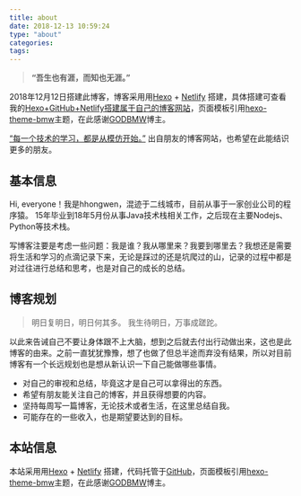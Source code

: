 ```yaml
---
title: about
date: 2018-12-13 10:59:24
type: "about"
categories:
tags:
---
```


> **“吾生也有涯，而知也无涯。”**

2018年12月12日搭建此博客，博客采用用[Hexo](https://hexo.io/zh-cn/) + [Netlify](https://www.netlify.com/) 搭建，具体搭建可查看我的[Hexo+GitHub+Netlify搭建属于自己的博客网站](/20181216/cjpr1pe1r00025wui7jck58t9/)，页面模板引用[hexo-theme-bmw](https://godbmw.com/passages/2018-11-15-theme-bmw-docs-zh/)主题，在此感谢[GODBMW](https://godbmw.com/)博主。

[“每一个技术的学习，都是从模仿开始。”](https://www.loveinliuy.com/) 出自朋友的博客网站，也希望在此能结识更多的朋友。

## 基本信息

Hi, everyone！我是hhongwen，混迹于二线城市，目前从事于一家创业公司的程序猿。
15年毕业到18年5月份从事Java技术栈相关工作，之后现在主要Nodejs、Python等技术栈。

写博客注要是考虑一些问题：我是谁？我从哪里来？我要到哪里去？我想还是需要将生活和学习的点滴记录下来，无论是踩过的还是坑爬过的山，记录的过程中都是对过往进行总结和思考，也是对自己的成长的总结。

## 博客规划

>明日复明日，明日何其多。 
我生待明日，万事成蹉跎。

以此来告诫自己不要让身体跟不上大脑，想到之后就去付出行动做出来，这也是此博客的由来。之前一直犹犹豫豫，想了也做了但总半途而弃没有结果，所以对目前博客有一个长远规划也是想从新认识一下自己能做哪些事情。

- 对自己的审视和总结，毕竟这才是自己可以拿得出的东西。
- 希望有朋友能关注自己的博客，并且获得想要的内容。
- 坚持每周写一篇博客，无论技术或者生活，在这里总结自我。
- 可能存在的一些收入，也是期望要达到的目标。


## 本站信息
本站采用用[Hexo](https://hexo.io/zh-cn/) + [Netlify](https://www.netlify.com/) 搭建，代码托管于[GitHub](https://github.com/HongwenHan/blog)，页面模板引用[hexo-theme-bmw](https://godbmw.com/passages/2018-11-15-theme-bmw-docs-zh/)主题，在此感谢[GODBMW](https://godbmw.com/)博主。
